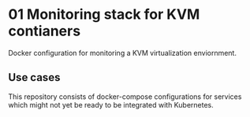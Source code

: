 # 01 Monitoring stack for KVM contianers

Docker configuration for monitoring a KVM virtualization enviornment.

## Use cases

This repository consists of docker-compose configurations for services which might not yet be ready to be integrated with Kubernetes.
